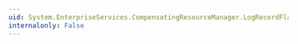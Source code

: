 ```yaml
---
uid: System.EnterpriseServices.CompensatingResourceManager.LogRecordFlags
internalonly: False
---
```

